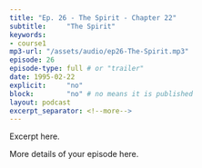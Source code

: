 ```yaml
---
title: "Ep. 26 - The Spirit - Chapter 22"
subtitle:     "The Spirit"
keywords:
- course1
mp3-url: "/assets/audio/ep26-The-Spirit.mp3"
episode: 26
episode-type: full # or "trailer"
date: 1995-02-22
explicit:     "no"
block:        "no" # no means it is published
layout: podcast
excerpt_separator: <!--more-->
---
```

Excerpt here.
<!--more-->

More details of your episode here.
